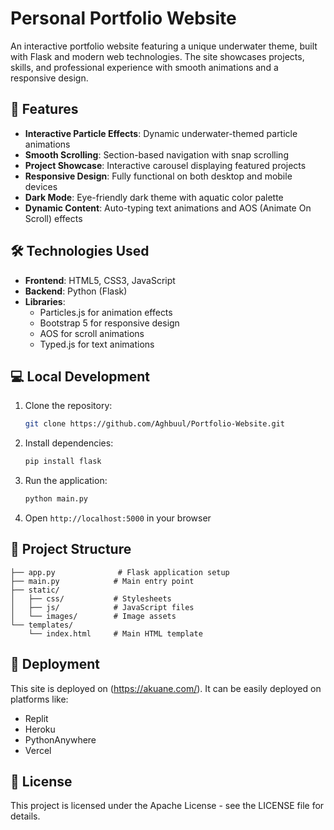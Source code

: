 # Personal Portfolio Website

An interactive portfolio website featuring a unique underwater theme, built with Flask and modern web technologies. The site showcases projects, skills, and professional experience with smooth animations and a responsive design.

## 🌊 Features

- **Interactive Particle Effects**: Dynamic underwater-themed particle animations
- **Smooth Scrolling**: Section-based navigation with snap scrolling
- **Project Showcase**: Interactive carousel displaying featured projects
- **Responsive Design**: Fully functional on both desktop and mobile devices
- **Dark Mode**: Eye-friendly dark theme with aquatic color palette
- **Dynamic Content**: Auto-typing text animations and AOS (Animate On Scroll) effects

## 🛠️ Technologies Used

- **Frontend**: HTML5, CSS3, JavaScript
- **Backend**: Python (Flask)
- **Libraries**:
  - Particles.js for animation effects
  - Bootstrap 5 for responsive design
  - AOS for scroll animations
  - Typed.js for text animations

## 💻 Local Development

1. Clone the repository:
   ```bash
   git clone https://github.com/Aghbuul/Portfolio-Website.git
   ```

2. Install dependencies:
   ```bash
   pip install flask
   ```

3. Run the application:
   ```bash
   python main.py
   ```

4. Open `http://localhost:5000` in your browser

## 🔧 Project Structure

```
├── app.py              # Flask application setup
├── main.py            # Main entry point
├── static/
│   ├── css/           # Stylesheets
│   ├── js/            # JavaScript files
│   └── images/        # Image assets
└── templates/
    └── index.html     # Main HTML template
```

## 🚀 Deployment

This site is deployed on (https://akuane.com/). It can be easily deployed on platforms like:
- Replit
- Heroku
- PythonAnywhere
- Vercel

## 📝 License

This project is licensed under the Apache License - see the LICENSE file for details.